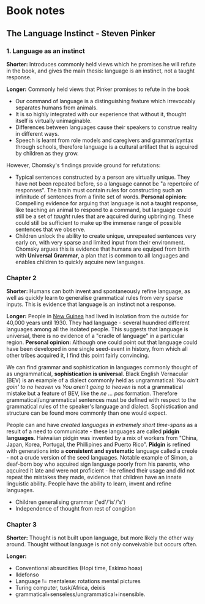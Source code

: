 # Book notes

## The Language Instinct - Steven Pinker

### 1. Language as an instinct

**Shorter:** Introduces commonly held views which he promises he will refute in the book, and gives the main thesis: language is an instinct, not a taught response.

**Longer:** Commonly held views that Pinker promises to refute in the book
- Our command of language is a distinguishing feature which irrevocably separates humans from animals.
- It is so highly integrated with our experience that without it, thought itself is virtually unimaginable.
- Differences between languages cause their speakers to construe reality in
  different ways.
- Speech is learnt from role models and caregivers and grammar/syntax through
  schools, therefore language is a cultural artifact that is aqcuired by
children as they grow.

However, Chomsky's findings provide ground for refutations:

- Typical sentences constructed by a person are virtually unique. They have not
  been repeated before, so a language cannot be "a repertoire of responses". The brain must contain rules for constructing such an
infinitude of sentences from a finite set of words. **Personal opinion:** Compelling evidence for arguing that language is not a taught response, like
teaching an animal to respond to a command, but language
could still be a set of *taught* rules that are aqcuired during upbringing.
These could still be sufficient to make up the immense range of possible
sentences that we observe.
- Children unlock the ability to create unique, unrepeated sentences very early on, with very sparse and limited input from their environment. Chomsky argues this is evidence that humans are equiped from birth with **Universal Grammar**, a plan that is common to all languages and enables children to quickly aqcuire new languages.


### Chapter 2

**Shorter:** Humans can both invent and spontaneously refine language, as well
as quickly learn to generalise grammatical rules from very sparse inputs. This
is evidence that language is an instinct not a response.

**Longer:** People in [New Guinea](https://en.wikipedia.org/wiki/New_Guinea) had lived in isolation from the outside for 40,000 years until 1930. They had language - several huundred different languages among all the isolated people. This suggests that language is universal, there is no evidence of a "cradle of language" in a particular region. **Personal opinion:** Although one could point out that language could have been developed in one single seed-event in history, from which all other tribes acquired it, I find this point fairly convincing.

We can find grammar and sophistication in languages commonly thought of as
ungrammatical, **sophistication is universal**. Black English Vernacular (BEV) is an example of a dialect commonly held as ungrammatical: *You ain't goin' to no heaven* vs *You aren't going to heaven* is not a grammatical mistake but a feature of BEV, like the *ne ... pas* formation. Therefore grammatical/ungrammatical sentences must be defined with respect to the grammatical rules of the speaker's language and dialect. Sophistication and structure can be found more commonly than one would expect.

People can and have *created languages in extremely short time-spans* as a
result of a need to communicate - these languages are called **pidgin languages**. Haiwaiian pidgin was invented by a mix of workers from "China, Japan, Korea, Portugal, the Phillipines and Puerto Rico". **Pidgin** is refined with generations into a **consistent and systematic** language called a creole - not a crude version of the seed languages. Notable example of Simon, a deaf-born boy who aqcuired sign language poorly from his parents, who aqcuired it late and were not proficient - he refined their usage and did not repeat the mistakes they made, evidence that children have an innate linguistic ability. People have the ability to learn, invent and refine languages.

- Children generalising grammar ('ed'/'is'/'s')
- Independence of thought from rest of congition

### Chapter 3

**Shorter:** Thought is not built upon language, but more likely the other way
around. Thought without language is not only conveivable but occurs often.

**Longer:**



- Conventional absurdities (Hopi time, Eskimo hoax)
- Ildefonso
- Language != mentalese: rotations mental pictures
- Turing computer, tusk/Africa, deixis
- grammatical+senseless/ungrammatical+insensible.
